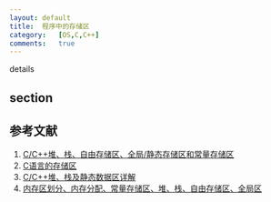 ```yaml
---
layout:	default
title:  程序中的存储区
category:	[OS,C,C++]
comments:	true
---
```

details


## section



## 参考文献
1. [C/C++堆、栈、自由存储区、全局/静态存储区和常量存储区][c_mem1]
2. [C语言的存储区][c_mem2]
3. [C/C++堆、栈及静态数据区详解][c_mem3]
4. [内存区划分、内存分配、常量存储区、堆、栈、自由存储区、全局区][c_mem4]


[c_mem1]:   http://my.oschina.net/liangtee/blog/126728?fromerr=g4g4n4aW
[c_mem2]:   http://www.cnblogs.com/shiney/archive/2011/10/12/2208626.html
[c_mem3]:   http://www.cnblogs.com/hanyonglu/archive/2011/04/12/2014212.html
[c_mem4]:   http://www.cnblogs.com/JCSU/articles/1051579.html

